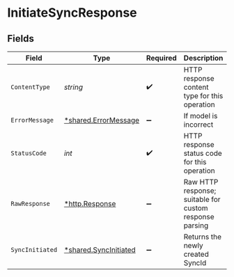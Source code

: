 # InitiateSyncResponse


## Fields

| Field                                                         | Type                                                          | Required                                                      | Description                                                   |
| ------------------------------------------------------------- | ------------------------------------------------------------- | ------------------------------------------------------------- | ------------------------------------------------------------- |
| `ContentType`                                                 | *string*                                                      | :heavy_check_mark:                                            | HTTP response content type for this operation                 |
| `ErrorMessage`                                                | [*shared.ErrorMessage](../../models/shared/errormessage.md)   | :heavy_minus_sign:                                            | If model is incorrect                                         |
| `StatusCode`                                                  | *int*                                                         | :heavy_check_mark:                                            | HTTP response status code for this operation                  |
| `RawResponse`                                                 | [*http.Response](https://pkg.go.dev/net/http#Response)        | :heavy_minus_sign:                                            | Raw HTTP response; suitable for custom response parsing       |
| `SyncInitiated`                                               | [*shared.SyncInitiated](../../models/shared/syncinitiated.md) | :heavy_minus_sign:                                            | Returns the newly created SyncId                              |